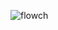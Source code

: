 
![flowch](https://user-images.githubusercontent.com/83118255/133632387-b6025326-3d41-4488-a9e3-ca84e328ea64.jpg)
